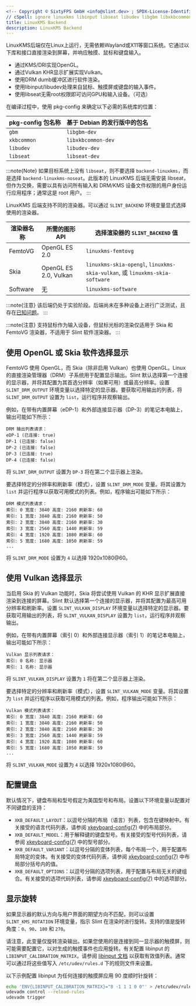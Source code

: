 ```yaml
---
<!-- Copyright © SixtyFPS GmbH <info@slint.dev> ; SPDX-License-Identifier: MIT -->
// cSpell: ignore linuxkms libinput libseat libudev libgbm libxkbcommon xkbcommon noseat keymap xkeyboard udevadm
title: LinuxKMS Backend
description: LinuxKMS Backend
---
```


<!-- cSpell: ignore linuxkms libinput libseat libudev libgbm libxkbcommon xkbcommon noseat -->

LinuxKMS后端仅在Linux上运行，无需依赖Wayland或X11等窗口系统。它通过以下库和接口直接渲染到屏幕，并响应触摸、鼠标和键盘输入。

- 通过KMS/DRI实现OpenGL。
- 通过Vulkan KHR显示扩展实现Vulkan。
- 使用DRM dumb缓冲区进行软件渲染。
- 使用libinput/libudev处理来自鼠标、触摸屏或键盘的输入事件。
- 使用libseat无需root权限即可访问GPU和输入设备。（可选）

在编译过程中，使用 pkg-config 来确定以下必需的系统库的位置：

| pkg-config 包名称 | 基于 Debian 的发行版中的包名 |
|-------------------------|--------------------------------------|
| `gbm`                   | `libgbm-dev`                         |
| `xkbcommon`             | `libxkbcommon-dev`                   |
| `libudev`               | `libudev-dev`                        |
| `libseat`               | `libseat-dev`                        |

:::note{Note}
如果目标系统上没有 `libseat`，则不要选择 `backend-linuxkms`，而是选择 `backend-linuxkms-noseat`。此版本的 LinuxKMS 后端无需安装 libseat，但作为交换，需要以具有访问所有输入和 DRM/KMS 设备文件权限的用户身份运行应用程序；通常这是 root 用户。
:::

LinuxKMS 后端支持不同的渲染器。可以通过 `SLINT_BACKEND` 环境变量显式选择使用的渲染器。

| 渲染器名称 | 所需的图形 API | 选择渲染器的 `SLINT_BACKEND` 值 |
|---------------|------------------------|-----------------------------------------------------------------------------|
| FemtoVG       | OpenGL ES 2.0          | `linuxkms-femtovg`                                                          |
| Skia          | OpenGL ES 2.0, Vulkan  | `linuxkms-skia-opengl`, `linuxkms-skia-vulkan`, 或 `linuxkms-skia-software` |
| Software      | 无                     | `linuxkms-software`                                                         |

:::note{注意}
该后端仍处于实验阶段。后端尚未在多种设备上进行广泛测试，且存在[已知问题](https://github.com/slint-ui/slint/labels/a%3Abackend-linuxkms)。
:::

:::note{注意}
支持鼠标作为输入设备，但鼠标光标的渲染仅适用于 Skia 和 FemtoVG 渲染器，不适用于 Slint 软件渲染器。
:::

## 使用 OpenGL 或 Skia 软件选择显示

FemtoVG 使用 OpenGL，而 Skia（除非启用 Vulkan）也使用 OpenGL。Linux 的直接渲染管理器（DRM）子系统用于配置显示输出。Slint 默认选择第一个连接的显示器，并将其配置为其首选分辨率（如果可用）或最高分辨率。设置 `SLINT_DRM_OUTPUT` 环境变量以选择特定的显示器。要获取可用输出的列表，将 `SLINT_DRM_OUTPUT` 设置为 `list`，运行程序并观察输出。

例如，在带有内置屏幕（eDP-1）和外部连接显示器（DP-3）的笔记本电脑上，输出可能如下所示：

```
DRM 输出列表请求：
eDP-1 (已连接: true)
DP-1 (已连接: false)
DP-2 (已连接: false)
DP-3 (已连接: true)
DP-4 (已连接: false)
```

将 `SLINT_DRM_OUTPUT` 设置为 `DP-3` 将在第二个显示器上渲染。

要选择特定的分辨率和刷新率（模式），设置 `SLINT_DRM_MODE` 变量。将其设置为 `list` 并运行程序以获取可用模式的列表。例如，程序输出可能如下所示：

```
DRM 模式列表请求：
索引: 0 宽度: 3840 高度: 2160 刷新率: 60
索引: 1 宽度: 3840 高度: 2160 刷新率: 50
索引: 2 宽度: 3840 高度: 2160 刷新率: 30
索引: 3 宽度: 2560 高度: 1440 刷新率: 59
索引: 4 宽度: 1920 高度: 1080 刷新率: 60
索引: 5 宽度: 1680 高度: 1050 刷新率: 59
...
```

将 `SLINT_DRM_MODE` 设置为 `4` 以选择 1920x1080@60。

## 使用 Vulkan 选择显示

当启用 Skia 的 Vulkan 功能时，Skia 将尝试使用 Vulkan 的 KHR 显示扩展直接渲染到连接的屏幕。Slint 默认选择第一个连接的显示器，并将其配置为最高可用分辨率和刷新率。设置 `SLINT_VULKAN_DISPLAY` 环境变量以选择特定的显示器。要获取可用输出的列表，将 `SLINT_VULKAN_DISPLAY` 设置为 `list`，运行程序并观察输出。

例如，在带有内置屏幕（索引 0）和外部连接显示器（索引 1）的笔记本电脑上，输出可能如下所示：

```
Vulkan 显示列表请求：
索引: 0 名称: 显示器
索引: 1 名称: 显示器
```

将 `SLINT_VULKAN_DISPLAY` 设置为 `1` 将在第二个显示器上渲染。

要选择特定的分辨率和刷新率（模式），设置 `SLINT_VULKAN_MODE` 变量。将其设置为 `list` 并运行程序以获取可用模式的列表。例如，程序输出可能如下所示：

```
Vulkan 模式列表请求：
索引: 0 宽度: 3840 高度: 2160 刷新率: 60
索引: 1 宽度: 3840 高度: 2160 刷新率: 50
索引: 2 宽度: 3840 高度: 2160 刷新率: 30
索引: 3 宽度: 2560 高度: 1440 刷新率: 59
索引: 4 宽度: 1920 高度: 1080 刷新率: 60
索引: 5 宽度: 1680 高度: 1050 刷新率: 59
...
```

将 `SLINT_VULKAN_MODE` 设置为 `4` 以选择 1920x1080@60。

## 配置键盘

默认情况下，键盘布局和型号假定为美国型号和布局。设置以下环境变量以配置对不同键盘的支持：

* `XKB_DEFAULT_LAYOUT`：以逗号分隔的布局（语言）列表，包含在键映射中。有关接受的语言代码列表，请参阅 [xkeyboard-config(7)](https://manpages.debian.org/testing/xkb-data/xkeyboard-config.7.en.html) 中的布局部分。
* `XKB_DEFAULT_MODEL`：用于解释键的键盘型号。有关接受的型号代码列表，请参阅 [xkeyboard-config(7)](https://manpages.debian.org/testing/xkb-data/xkeyboard-config.7.en.html) 中的型号部分。
* `XKB_DEFAULT_VARIANT`：以逗号分隔的变体列表，每个布局一个，用于配置布局特定的变体。有关接受的变体代码列表，请参阅 [xkeyboard-config(7)](https://manpages.debian.org/testing/xkb-data/xkeyboard-config.7.en.html) 中布局部分括号内的值。
* `XKB_DEFAULT_OPTIONS`：以逗号分隔的选项列表，用于配置与布局无关的键组合。有关接受的选项代码列表，请参阅 [xkeyboard-config(7)](https://manpages.debian.org/testing/xkb-data/xkeyboard-config.7.en.html) 中的选项部分。

## 显示旋转

如果显示器的默认方向与用户界面的期望方向不匹配，则可以设置 `SLINT_KMS_ROTATION` 环境变量，指示 Slint 在渲染时进行旋转。支持的值是旋转角度：`0`、`90`、`180` 和 `270`。

请注意，此变量仅旋转渲染输出。如果您使用的是连接到同一显示器的触摸屏，则可能需要配置它，以对生成的触摸事件也应用旋转。有关配置 libinput 的 `LIBINPUT_CALIBRATION_MATRIX`，请参阅 [libinput 文档](https://wayland.freedesktop.org/libinput/doc/latest/device-configuration-via-udev.html#static-device-configuration-via-udev) 以获取有效值列表。通常可以通过将这些值写入 `/etc/udev/rules.d` 下的规则文件来设置。

以下示例配置 libinput 为任何连接的触摸屏应用 90 度顺时针旋转：

```bash
echo 'ENV{LIBINPUT_CALIBRATION_MATRIX}="0 -1 1 1 0 0"' > /etc/udev/rules.d/libinput.rules
udevadm control --reload-rules
udevadm trigger
```


